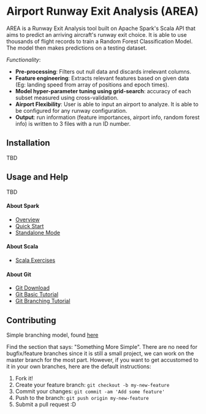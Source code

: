 # Airport Runway Exit Analysis (AREA)

AREA is a Runway Exit Analysis tool built on Apache Spark's Scala API that aims to predict an arriving aircraft's runway exit choice. It is able to use thousands of flight records to train a Random Forest Classification Model. The model then makes predictions on a testing dataset.

*Functionality*:
 - **Pre-processing**: Filters out null data and discards irrelevant columns.
 - **Feature engineering**: Extracts relevant features based on given data (Eg: landing speed from array of positions and epoch times).
 - **Model hyper-parameter tuning using grid-search**: accuracy of each subset measured using cross-validation.
 - **Airport Flexibility**: User is able to input an airport to analyze. It is able to be configured for any runway configuration.
 - **Output**: run information (feature importances, airport info, random forest info) is written to 3 files with a run ID number.

## Installation
TBD

## Usage and Help
TBD

#### About Spark

 - [Overview](http://spark.apache.org/docs/latest/index.html)
 - [Quick Start](http://spark.apache.org/docs/latest/quick-start.html)
 - [Standalone Mode](http://spark.apache.org/docs/latest/spark-standalone.html)

#### About Scala

 - [Scala Exercises](https://www.scala-exercises.org/std_lib/asserts)

#### About Git
* [Git Download](https://git-scm.com/downloads)
* [Git Basic Tutorial](https://try.github.io/)
* [Git Branching Tutorial](http://learngitbranching.js.org/)

## Contributing
Simple branching model, found [here](https://barro.github.io/2016/02/a-succesful-git-branching-model-considered-harmful/#figure-cactus-model)

Find the section that says: "Something More Simple". There are no need for bugfix/feature branches since it is still a small project, we can work on the master branch for the most part. However, if you want to get accustomed to it in your own branches, here are the default instructions:

1. Fork it!
2. Create your feature branch: `git checkout -b my-new-feature`
3. Commit your changes: `git commit -am 'Add some feature'`
4. Push to the branch: `git push origin my-new-feature`
5. Submit a pull request :D
